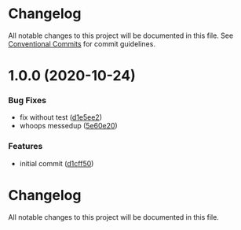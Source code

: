 # Changelog

All notable changes to this project will be documented in this file. See
[Conventional Commits](https://conventionalcommits.org) for commit guidelines.

# 1.0.0 (2020-10-24)


### Bug Fixes

* fix without test ([d1e5ee2](https://github.com/dbouwman/monorepo-semantic-release/commit/d1e5ee219080194cb264b362c7a3f887f02e86c2))
* whoops messedup ([5e60e20](https://github.com/dbouwman/monorepo-semantic-release/commit/5e60e20a3b18b17001e032d73404a289c6c3a9d4))


### Features

* initial commit ([d1cff50](https://github.com/dbouwman/monorepo-semantic-release/commit/d1cff501721d28dc12eb07870b76fd8800b969f0))

# Changelog

All notable changes to this project will be documented in this file.
